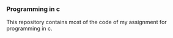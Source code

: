 ### Programming in c

This repository contains most of the code of my assignment for programming in c.
